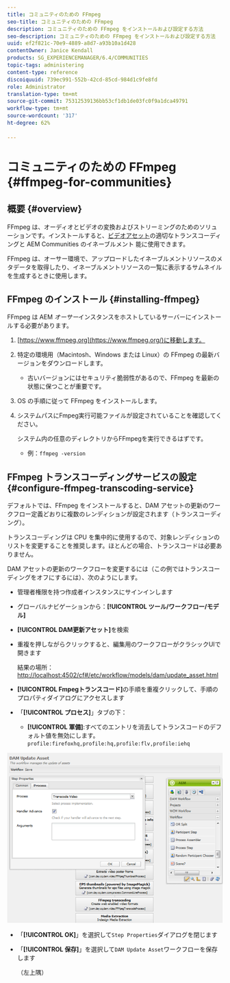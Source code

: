 ```yaml
---
title: コミュニティのための FFmpeg
seo-title: コミュニティのための FFmpeg
description: コミュニティのための FFmpeg をインストールおよび設定する方法
seo-description: コミュニティのための FFmpeg をインストールおよび設定する方法
uuid: ef2f821c-70e9-4889-a8d7-a93b10a1d428
contentOwner: Janice Kendall
products: SG_EXPERIENCEMANAGER/6.4/COMMUNITIES
topic-tags: administering
content-type: reference
discoiquuid: 739ec991-552b-42cd-85cd-984d1c9fe8fd
role: Administrator
translation-type: tm+mt
source-git-commit: 75312539136bb53cf1db1de03fc0f9a1dca49791
workflow-type: tm+mt
source-wordcount: '317'
ht-degree: 62%

---
```



# コミュニティのための FFmpeg {#ffmpeg-for-communities}

## 概要 {#overview}

FFmpeg は、オーディオとビデオの変換およびストリーミングのためのソリューションです。インストールすると、[ビデオアセット](../../help/sites-authoring/default-components-foundation.md#video)の適切なトランスコーディングと AEM Communities のイネーブルメント 能に使用できます。

FFmpeg は、オーサー環境で、アップロードしたイネーブルメントリソースのメタデータを取得したり、イネーブルメントリソースの一覧に表示するサムネイルを生成するときに使用します。

## FFmpeg のインストール  {#installing-ffmpeg}

FFmpeg は AEM *オーサー*&#x200B;インスタンスをホストしているサーバーにインストールする必要があります。

1. [https://www.ffmpeg.org](https://www.ffmpeg.org/)に移動します。
1. 特定の環境用（Macintosh、Windows または Linux）の FFmpeg の最新バージョンをダウンロードします。

   * 古いバージョンにはセキュリティ脆弱性があるので、FFmpeg を最新の状態に保つことが重要です。

1. OS の手順に従って FFmpeg をインストールします。

1. システムパスにFmpeg実行可能ファイルが設定されていることを確認してください。

   システム内の任意のディレクトリからFFmpegを実行できるはずです。

   * 例：`ffmpeg -version`

## FFmpeg トランスコーディングサービスの設定 {#configure-ffmpeg-transcoding-service}

デフォルトでは、FFmpeg をインストールすると、DAM アセットの更新のワークフロー定義どおりに複数のレンディションが設定されます（トランスコーディング）。

トランスコーディングは CPU を集中的に使用するので、対象レンディションのリストを変更することを推奨します。ほとんどの場合、トランスコードは必要ありません。

DAM アセットの更新のワークフローを変更するには（この例ではトランスコーディングをオフにするには）、次のようにします。

* 管理者権限を持つ作成者インスタンスにサインインします
* グローバルナビゲーションから：**[!UICONTROL ツール/ワークフロー/モデル]**
* **[!UICONTROL DAM更新アセット]**&#x200B;を検索
* 重複を押しながらクリックすると、編集用のワークフローがクラシックUIで開きます

   結果の場所：[http://localhost:4502/cf#/etc/workflow/models/dam/update_asset.html](http://localhost:4502/cf#/etc/workflow/models/dam/update_asset.html)

* **[!UICONTROL Fmpegトランスコード]**&#x200B;の手順を重複クリックして、手順のプロパティダイアログにアクセスします
* 「**[!UICONTROL プロセス]**」タブの下：

   * **[!UICONTROL 軍備]**:すべてのエントリを消去してトランスコードのデフォルト値を無効にします。  `profile:firefoxhq,profile:hq,profile:flv,profile:iehq`

![chlimage_1-372](assets/chlimage_1-372.png)

* 「**[!UICONTROL OK]**」を選択して`Step Properties`ダイアログを閉じます

* 「**[!UICONTROL 保存]**」を選択して`DAM Update Asset`ワークフローを保存します

   （左上隅）

